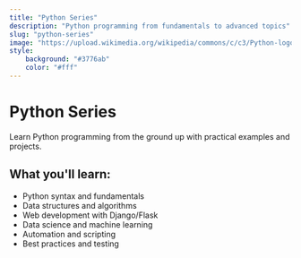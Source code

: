 ```yaml
---
title: "Python Series"
description: "Python programming from fundamentals to advanced topics"
slug: "python-series"
image: "https://upload.wikimedia.org/wikipedia/commons/c/c3/Python-logo-notext.svg"
style:
    background: "#3776ab"
    color: "#fff"
---
```


# Python Series

Learn Python programming from the ground up with practical examples and projects.

## What you'll learn:
- Python syntax and fundamentals
- Data structures and algorithms
- Web development with Django/Flask
- Data science and machine learning
- Automation and scripting
- Best practices and testing